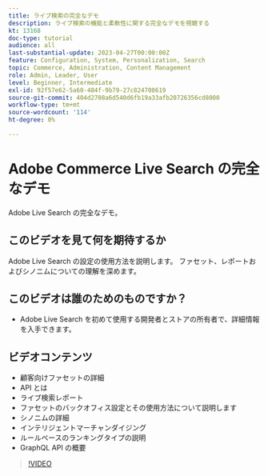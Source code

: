 ```yaml
---
title: ライブ検索の完全なデモ
description: ライブ検索の機能と柔軟性に関する完全なデモを視聴する
kt: 13168
doc-type: tutorial
audience: all
last-substantial-update: 2023-04-27T00:00:00Z
feature: Configuration, System, Personalization, Search
topic: Commerce, Administration, Content Management
role: Admin, Leader, User
level: Beginner, Intermediate
exl-id: 92f57e62-5a60-484f-9b79-27c824708619
source-git-commit: 404d2708a6d540d6fb19a33afb20726356cd8000
workflow-type: tm+mt
source-wordcount: '114'
ht-degree: 0%

---
```


# Adobe Commerce Live Search の完全なデモ

Adobe Live Search の完全なデモ。

## このビデオを見て何を期待するか

Adobe Live Search の設定の使用方法を説明します。 ファセット、レポートおよびシノニムについての理解を深めます。

## このビデオは誰のためのものですか？

* Adobe Live Search を初めて使用する開発者とストアの所有者で、詳細情報を入手できます。

## ビデオコンテンツ

* 顧客向けファセットの詳細
* API とは
* ライブ検索レポート
* ファセットのバックオフィス設定とその使用方法について説明します
* シノニムの詳細
* インテリジェントマーチャンダイジング
* ルールベースのランキングタイプの説明
* GraphQL API の概要

>[!VIDEO](https://video.tv.adobe.com/v/3418996?learn=on)
